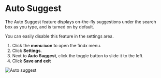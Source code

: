 # Auto Suggest

The Auto Suggest feature displays on-the-fly suggestions under the search box as you type, and is turned on by default. 


You can easily disable this feature in the settings area. 


1. Click the **menu icon** to open the findx menu.
2. Click **Settings**.
3. Next to **Auto Suggest**, click the toggle button to slide it to the left.
4. Click **Save and exit**

![Auto suggest](https://help.findx.com/_media/media/auto_suggest.png) 
